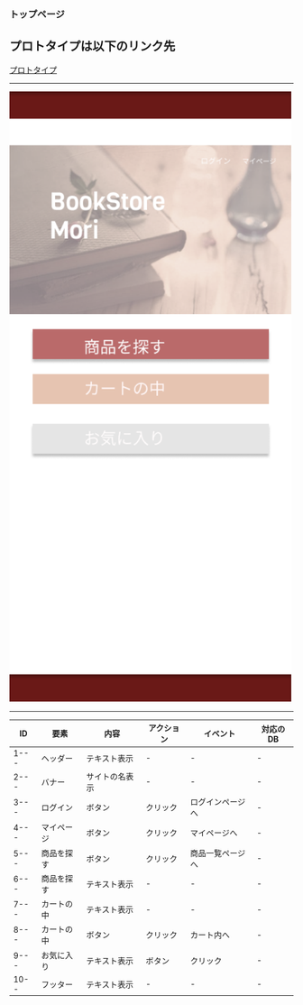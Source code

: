### トップページ
## プロトタイプは以下のリンク先
[プロトタイプ](https://www.figma.com/file/dW9ybfeIUUS2fR7yygDQuj/Untitled?node-id=0%3A1)
*****
<img src="../img/toppage.png" width="500">

*****

| ID | 要素 | 内容 | アクション | イベント | 対応のDB |
|----|------|-----|-----------|---------|----------|
|1---|ヘッダー|テキスト表示|-|-|-|
|2---|バナー|サイトの名表示|-|-|-|
|3---|ログイン|ボタン|クリック|ログインページへ|-|
|4---|マイページ|ボタン|クリック|マイページへ|-|
|5---|商品を探す|ボタン|クリック|商品一覧ページへ|-|
|6---|商品を探す|テキスト表示|-|-|-|
|7---|カートの中|テキスト表示|-|-|-|
|8---|カートの中|ボタン|クリック|カート内へ|-|
|9---|お気に入り|テキスト表示|ボタン|クリック|-|
|10--|フッター|テキスト表示|-|-|-|
